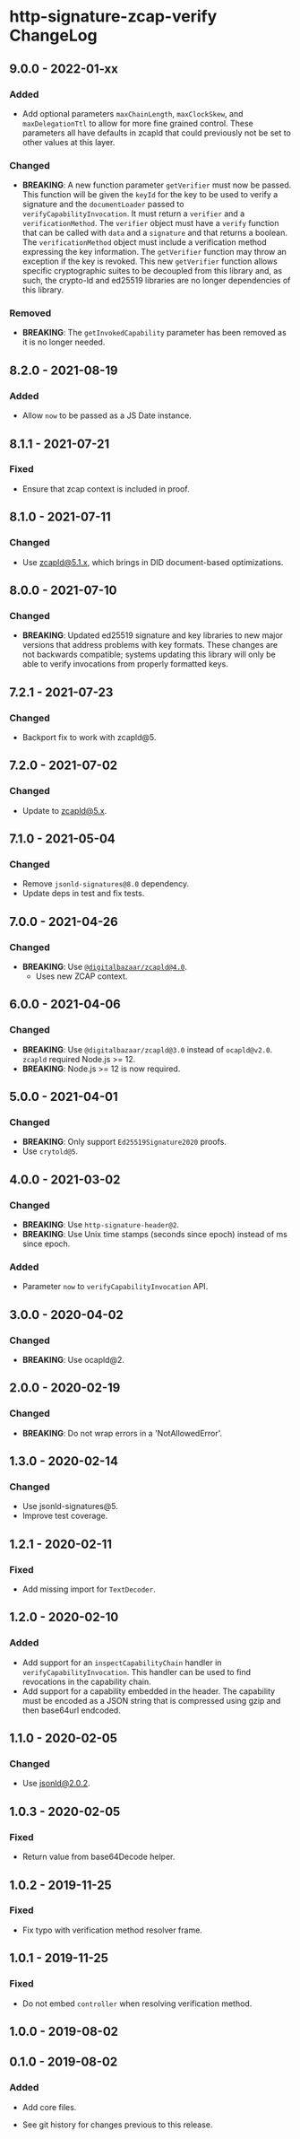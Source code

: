 # http-signature-zcap-verify ChangeLog

## 9.0.0 - 2022-01-xx

### Added
- Add optional parameters `maxChainLength`, `maxClockSkew`, and
  `maxDelegationTtl` to allow for more fine grained control. These
  parameters all have defaults in zcapld that could previously not be set to
  other values at this layer.

### Changed
- **BREAKING**: A new function parameter `getVerifier` must now be passed. This
  function will be given the `keyId` for the key to be used to verify a
  signature and the `documentLoader` passed to `verifyCapabilityInvocation`. It
  must return a `verifier` and a `verificationMethod`. The `verifier` object
  must have a `verify` function that can be called with `data` and a
  `signature` and that returns a boolean. The `verificationMethod` object
  must include a verification method expressing the key information. The
  `getVerifier` function may throw an exception if the key is revoked. This
  new `getVerifier` function allows specific cryptographic suites to be
  decoupled from this library and, as such, the crypto-ld and ed25519 libraries
  are no longer dependencies of this library.

### Removed
- **BREAKING**: The `getInvokedCapability` parameter has been removed as it is
  no longer needed.

## 8.2.0 - 2021-08-19

### Added
- Allow `now` to be passed as a JS Date instance.

## 8.1.1 - 2021-07-21

### Fixed
- Ensure that zcap context is included in proof.

## 8.1.0 - 2021-07-11

### Changed
- Use zcapld@5.1.x, which brings in DID document-based optimizations.

## 8.0.0 - 2021-07-10

### Changed
- **BREAKING**: Updated ed25519 signature and key libraries to new major versions
  that address problems with key formats. These changes are not backwards compatible;
  systems updating this library will only be able to verify invocations from properly
  formatted keys.

## 7.2.1 - 2021-07-23

### Changed
- Backport fix to work with zcapld@5.

## 7.2.0 - 2021-07-02

### Changed
- Update to zcapld@5.x.

## 7.1.0 - 2021-05-04

### Changed
- Remove `jsonld-signatures@8.0` dependency.
- Update deps in test and fix tests.

## 7.0.0 - 2021-04-26

### Changed
- **BREAKING**: Use [`@digitalbazaar/zcapld@4.0`](https://github.com/digitalbazaar/zcapld/blob/main/CHANGELOG.md).
  - Uses new ZCAP context.

## 6.0.0 - 2021-04-06

### Changed
- **BREAKING**: Use `@digitalbazaar/zcapld@3.0` instead of `ocapld@v2.0`.
  `zcapld` required Node.js >= 12.
- **BREAKING**: Node.js >= 12 is now required.

## 5.0.0 - 2021-04-01

### Changed
- **BREAKING**: Only support `Ed25519Signature2020` proofs.
- Use `crytold@5`.

## 4.0.0 - 2021-03-02

### Changed
- **BREAKING**: Use `http-signature-header@2`.
- **BREAKING**: Use Unix time stamps (seconds since epoch) instead of ms since
  epoch.

### Added
- Parameter `now` to `verifyCapabilityInvocation` API.

## 3.0.0 - 2020-04-02

### Changed
- **BREAKING**: Use ocapld@2.

## 2.0.0 - 2020-02-19

### Changed
- **BREAKING**: Do not wrap errors in a 'NotAllowedError'.

## 1.3.0 - 2020-02-14

### Changed
- Use jsonld-signatures@5.
- Improve test coverage.

## 1.2.1 - 2020-02-11

### Fixed
- Add missing import for `TextDecoder`.

## 1.2.0 - 2020-02-10

### Added
- Add support for an `inspectCapabilityChain` handler in
  `verifyCapabilityInvocation`. This handler can be used to find revocations
  in the capability chain.
- Add support for a capability embedded in the header. The capability must be
  encoded as a JSON string that is compressed using gzip and then base64url
  endcoded.

## 1.1.0 - 2020-02-05

### Changed
- Use jsonld@2.0.2.

## 1.0.3 - 2020-02-05

### Fixed
- Return value from base64Decode helper.

## 1.0.2 - 2019-11-25

### Fixed
- Fix typo with verification method resolver frame.

## 1.0.1 - 2019-11-25

### Fixed
- Do not embed `controller` when resolving verification method.

## 1.0.0 - 2019-08-02

## 0.1.0 - 2019-08-02

### Added
- Add core files.

- See git history for changes previous to this release.
